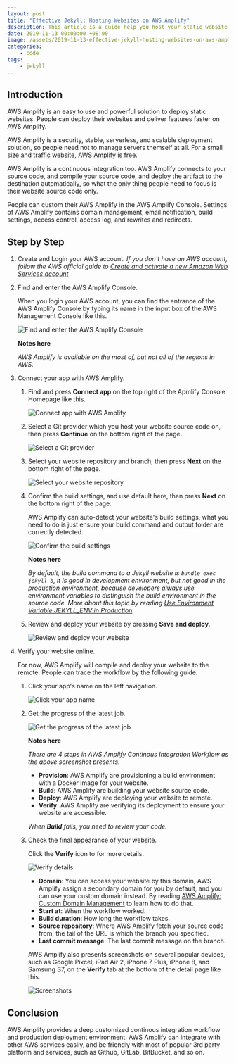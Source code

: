 ```yaml
---
layout: post
title: "Effective Jekyll: Hosting Websites on AWS Amplify"
description: This article is a guide help you host your static website on AWS Amplify
date: 2019-11-13 00:00:00 +08:00
image: /assets/2019-11-13-effective-jekyll-hosting-websites-on-aws-amplify/banner.jpg
categories:
    - code
tags:
    - jekyll
---
```


## Introduction

AWS Amplify is an easy to use and powerful solution to deploy static websites. People can deploy their websites and deliver features faster on AWS Amplify.

AWS Amplify is a security, stable, serverless, and scalable deployment solution, so people need not to manage servers themself at all. For a small size and traffic website, AWS Amplify is free.

AWS Amplify is a continuous integration too. AWS Amplify connects to your source code, and compile your source code, and deploy the artifact to the destination automatically, so what the only thing people need to focus is their website source code only.

People can custom their AWS Amplify in the AWS Amplify Console. Settings of AWS Amplify contains domain management, email notification, build settings, access control, access log, and rewrites and redirects.

## Step by Step

1. Create and Login your AWS account. *If you don't have an AWS account, follow the AWS official guide to [Create and activate a new Amazon Web Services account](https://aws.amazon.com/premiumsupport/knowledge-center/create-and-activate-aws-account/?nc1=h_ls)*

2. Find and enter the AWS Amplify Console.

    When you login your AWS account, you can find the entrance of the AWS Amplify Console by typing its name in the input box of the AWS Management Console like this.

    ![Find and enter the AWS Amplify Console](/assets/2019-11-13-effective-jekyll-hosting-websites-on-aws-amplify/step-2.jpg)

    **Notes here**

    *AWS Amplify is available on the most of, but not all of the regions in AWS.*

3. Connect your app with AWS Amplify.

    1. Find and press **Connect app** on the top right of the Apmlify Console Homepage like this.

        ![Connect app with AWS Amplify](/assets/2019-11-13-effective-jekyll-hosting-websites-on-aws-amplify/step-3-1.jpg)

    2. Select a Git provider which you host your website source code on, then press **Continue** on the bottom right of the page.

        ![Select a Git provider](/assets/2019-11-13-effective-jekyll-hosting-websites-on-aws-amplify/step-3-2.jpg)

    3. Select your website repository and branch, then press **Next** on the bottom right of the page.

        ![Select your website repository](/assets/2019-11-13-effective-jekyll-hosting-websites-on-aws-amplify/step-3-3.jpg)

    4. Confirm the build settings, and use default here, then press **Next** on the bottom right of the page.

        AWS Amplify can auto-detect your website's build settings, what you need to do is just ensure your build command and output folder are correctly detected.

        ![Confirm the build settings](/assets/2019-11-13-effective-jekyll-hosting-websites-on-aws-amplify/step-3-4.jpg)

        **Notes here**

        *By default, the build command to a Jekyll website is `bundle exec jekyll b`, it is good in development environment, but not good in the production environment, because developers always use environment variables to distinguish the build environment in the source code. More about this topic by reading [Use Environment Variable JEKYLL_ENV in Production](/tips-aws-amplify-settings-static-website#use-environment-variable-jekyll_env-in-production)*

    5. Review and deploy your website by pressing **Save and deploy**.

        ![Review and deploy your website](/assets/2019-11-13-effective-jekyll-hosting-websites-on-aws-amplify/step-3-5.jpg)

4. Verify your website online.

    For now, AWS Amplify will compile and deploy your website to the remote. People can trace the workflow by the following guide.

    1. Click your app's name on the left navigation.

        ![Click your app name](/assets/2019-11-13-effective-jekyll-hosting-websites-on-aws-amplify/step-4-1.jpg)

    2. Get the progress of the latest job.

        ![Get the progress of the latest job](/assets/2019-11-13-effective-jekyll-hosting-websites-on-aws-amplify/step-4-2.jpg)

        **Notes here**

        *There are 4 steps in AWS Amplify Continous Integration Workflow as the above screenshot presents.*

        * **Provision**: AWS Amplify are provisioning a build environment with a Docker image for your website.
        * **Build**: AWS Amplify are building your website source code.
        * **Deploy**: AWS Amplify are deploying your website to remote.
        * **Verify**: AWS Amplify are verifying its deployment to ensure your website are accessible.

        *When **Build** fails, you need to review your code.*

    3. Check the final appearance of your website.

        Click the **Verify** icon to for more details.

        ![Verify details](/assets/2019-11-13-effective-jekyll-hosting-websites-on-aws-amplify/step-4-3-1.jpg)

        * **Domain**: You can access your website by this domain, AWS Amplify assign a secondary domain for you by default, and you can use your custom domain instead. By reading [AWS Amplify: Custom Domain Management](/aws-amplify-custom-domain-management) to learn how to do that.
        * **Start at**: When the workflow worked.
        * **Build duration**: How long the workflow takes.
        * **Source repository**: Where AWS Amplify fetch your source code from, the tail of the URL is which the branch you specified.
        * **Last commit message**: The last commit message on the branch.

        AWS Amplify also presents screenshots on several popular devices, such as Google Pixcel, iPad Air 2, iPhone 7 Plus, iPhone 8, and Samsung S7, on the **Verify** tab at the bottom of the detail page like this.

        ![Screenshots](/assets/2019-11-13-effective-jekyll-hosting-websites-on-aws-amplify/step-4-3-1.jpg)

## Conclusion

AWS Amplify provides a deep customized continous integration workflow and production deployment environment. AWS Amplify can integrate with other AWS services easily, and be friendly with most of popular 3rd party platform and services, such as Github, GitLab, BitBucket, and so on.
